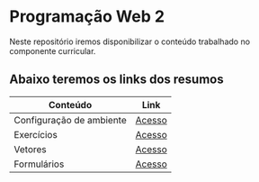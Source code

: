 # Programação Web 2

Neste repositório iremos disponibilizar o conteúdo trabalhado no componente curricular.

## Abaixo teremos os links dos resumos

Conteúdo | Link
-- | --
Configuração de ambiente | [Acesso](ambiente/ambiente_xampp.md)
Exercícios | [Acesso](conteudo/exercicios_ambientacao_1.md)
Vetores | [Acesso](conteudo/vetores.md)
Formulários | [Acesso](conteudo/formularios.md)